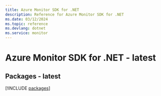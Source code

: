 ```yaml
---
title: Azure Monitor SDK for .NET
description: Reference for Azure Monitor SDK for .NET
ms.date: 03/12/2024
ms.topic: reference
ms.devlang: dotnet
ms.service: monitor
---
```

# Azure Monitor SDK for .NET - latest
## Packages - latest
[!INCLUDE [packages](monitor-index.md)]